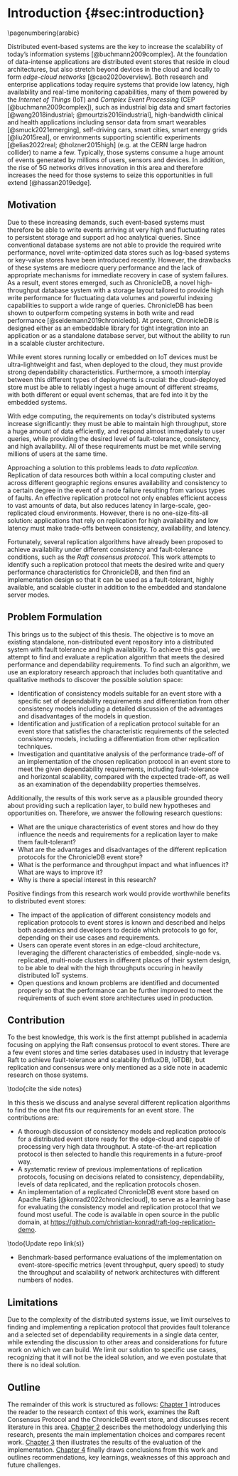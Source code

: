 # Introduction {#sec:introduction}

\pagenumbering{arabic}
<!--- Use \shorthandoff{"} for german documents -->

<!--
General motivation for your work, context and goals: 1-2 pages
Make sure to address the following: 
• Context: make sure to link where your work fits in
• Problem: gap in knowledge, too expensive, too slow, a deficiency, superseded technology
• Strategy: the way you will address the problem
-->

Distributed event-based systems are the key to increase the scalability of today’s information systems [@buchmann2009complex]. At the foundation of data-intense applications are distributed event stores that reside in cloud architectures, but also stretch beyond devices in the cloud and locally to form _edge-cloud networks_ [@cao2020overview]. Both research and enterprise applications today require systems that provide low latency, high availability and real-time monitoring capabilities, many of them powered by the _Internet of Things_ (IoT) and _Complex Event Processing_ (CEP [@buchmann2009complex]), such as industrial big data and smart factories [@wang2018industrial; @mourtzis2016industrial], high-bandwidth clinical and health applications including sensor data from smart wearables [@smuck2021emerging], self-driving cars, smart cities, smart energy grids [@liu2015real], or environments supporting scientific experiments [@elias2022real; @holzner2015high] (e.g. at the CERN large hadron collider) to name a few. Typically, those systems consume a huge amount of events generated by millions of users, sensors and devices. In addition, the rise of 5G networks drives innovation in this area and therefore increases the need for those systems to seize this opportunities in full extend [@hassan2019edge].

## Motivation

<!-- Introduce into the context -->
<!-- DONE -->

Due to these increasing demands, such event-based systems must therefore be able to write events arriving at very high and fluctuating rates to persistent storage and support ad hoc analytical queries. Since conventional database systems are not able to provide the required write performance, novel write-optimized data stores such as log-based systems or key-value stores have been introduced recently. However, the drawbacks of these systems are mediocre query performance and the lack of appropriate mechanisms for immediate recovery in case of system failures. 
As a result, event stores emerged, such as ChronicleDB, a novel high-throughput database system with a storage layout tailored to provide high write performance for fluctuating data volumes and powerful indexing capabilities to support a wide range of queries. ChronicleDB has been shown to outperform competing systems in both write and read performance [@seidemann2019chronicledb]. At present, ChronicleDB is designed either as an embeddable library for tight integration into an application or as a standalone database server, but without the ability to run in a scalable cluster architecture.

While event stores running locally or embedded on IoT devices must be ultra-lightweight and fast, when deployed to the cloud, they must provide strong dependability characteristics. Furthermore, a smooth interplay between this different types of deployments is crucial: the cloud-deployed store must be able to reliably ingest a huge amount of different streams, with both different or equal event schemas, that are fed into it by the embedded systems.  

With edge computing, the requirements on today's distributed systems increase significantly: they must be able to maintain high throughput, store a huge amount of data efficiently, and respond almost immediately to user queries, while providing the desired level of fault-tolerance, consistency, and high availability. All of these requirements must be met while serving millions of users at the same time.

Approaching a solution to this problems leads to _data replication_. Replication of data resources both within a local computing cluster and across different geographic regions ensures availability and consistency to a certain degree in the event of a node failure resulting from various types of faults. An effective replication protocol not only enables efficient access to vast amounts of data, but also reduces latency in large-scale, geo-replicated cloud environments. However, there is no one-size-fits-all solution: applications that rely on replication for high availability and low latency must make trade-offs between consistency, availability, and latency.

Fortunately, several replication algorithms have already been proposed to achieve availability under different consistency and fault-tolerance conditions, such as the _Raft consensus protocol_. This work attempts to identify such a replication protocol that meets the desired write and query performance characteristics for ChronicleDB, and then find an implementation design so that it can be used as a fault-tolerant, highly available, and scalable cluster in addition to the embedded and standalone server modes.

## Problem Formulation

<!-- Introduce into research methodology and questions/hypotheses -->
<!-- DONE -->

This brings us to the subject of this thesis. The objective is to move an existing standalone, non-distributed event repository into a distributed system with fault tolerance and high availability. To achieve this goal, we attempt to find and evaluate a replication algorithm that meets the desired performance and dependability requirements. To find such an algorithm, we use an exploratory research approach that includes both quantitative and qualitative methods to discover the possible solution space:

- Identification of consistency models suitable for an event store with a specific set of dependability requirements and differentiation from other consistency models including a detailed discussion of the advantages and disadvantages of the models in question.
- Identification and justification of a replication protocol suitable for an event store that satisfies the characteristic requirements of the selected consistency models, including a differentiation from other replication techniques.
- Investigation and quantitative analysis of the performance trade-off of an implementation of the chosen replication protocol in an event store to meet the given dependability requirements, including fault-tolerance and horizontal scalability, compared with the expected trade-off, as well as an examination of the dependability properties themselves.

Additionally, the results of this work serve as a plausible grounded theory about providing such a replication layer, to build new hypotheses and opportunities on. Therefore, we answer the following research questions:

- What are the unique characteristics of event stores and how do they influence the needs and requirements for a replication layer to make them fault-tolerant? 
- What are the advantages and disadvantages of the different replication protocols for the ChronicleDB event store?
- What is the performance and throughput impact and what influences it? What are ways to improve it?
- Why is there a special interest in this research?

Positive findings from this research work would provide worthwhile benefits to distributed event stores:

- The impact of the application of different consistency models and replication protocols to event stores is known and described and helps both academics and developers to decide which protocols to go for, depending on their use cases and requirements.
- Users can operate event stores in an edge-cloud architecture, leveraging the different characteristics of embedded, single-node vs. replicated, multi-node clusters in different places of their system design, to be able to deal with the high throughputs occuring in heavily distributed IoT systems.
- Open questions and known problems are identified and documented properly so that the performance can be further improved to meet the requirements of such event store architectures used in production.  

## Contribution

<!-- What are the contributions of this work? -->

To the best knowledge, this work is the first attempt published in academia focusing on applying the Raft consensus protocol to event stores. There are a few event stores and time series databases used in industry that leverage Raft to achieve fault-tolerance and scalability (InfluxDB, IoTDB), but replication and consensus were only mentioned as a side note in academic research on those systems. 

\todo{cite the side notes}

In this thesis we discuss and analyse several different replication algorithms to find the one that fits our requirements for an event store. The contributions are:

- A thorough discussion of consistency models and replication protocols for a distributed event store ready for the edge-cloud and capable of processing very high data throughput. A state-of-the-art replication protocol is then selected to handle this requirements in a future-proof way.
- A systematic review of previous implementations of replication protocols, focusing on decisions related to consistency, dependability, levels of data replicated, and the replication protocols chosen.
- An implementation of a replicated ChronicleDB event store based on Apache Ratis [@konrad2022chroniclecloud], to serve as a learning base for evaluating the consistency model and replication protocol that we found most useful. The code is available in open source in the public domain, at https://github.com/christian-konrad/raft-log-replication-demo.

\todo{Update repo link(s)}

- Benchmark-based performance evaluations of the implementation on event-store-specific metrics (event throughput, query speed) to study the throughput and scalability of network architectures with different numbers of nodes.

## Limitations

Due to the complexity of the distributed systems issue, we limit ourselves to finding and implementing a replication protocol that provides fault tolerance and a selected set of dependability requirements in a single data center, while extending the discussion to other areas and considerations for future work on which we can build. We limit our solution to specific use cases, recognizing that it will not be the ideal solution, and we even postulate that there is no ideal solution.

## Outline

<!--- Describe your thesis structure here -->
<!-- DONE -->

The remainder of this work is structured as follows: [Chapter 1](#sec:background) introduces the reader to the research context of this work, examines the Raft Consensus Protocol and the ChronicleDB event store, and discusses recent literature in this area.
[Chapter 2](#sec:implementation) describes the methodology underlying this research, presents the main implementation choices and compares recent work. [Chapter 3](#sec:evaluation) then illustrates the results of the evaluation of the implementation. [Chapter 4](#sec:conclusion) finally draws conclusions from this work and outlines recommendations, key learnings, weaknesses of this approach and future challenges.
